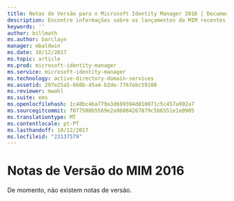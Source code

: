 ```yaml
---
title: Notas de Versão para o Microsoft Identity Manager 2016 | Documentos da Microsoft
description: Encontre informações sobre os lançamentos do MIM recentes.
keywords: ''
author: billmath
ms.author: barclayn
manager: mbaldwin
ms.date: 10/12/2017
ms.topic: article
ms.prod: microsoft-identity-manager
ms.service: microsoft-identity-manager
ms.technology: active-directory-domain-services
ms.assetid: 297e25a5-668b-45a4-b2de-7767ebc59100
ms.reviewer: mwahl
ms.suite: ems
ms.openlocfilehash: 1c48bc4ba779a3d699394d810071c5c457a992a7
ms.sourcegitcommit: f077508b5569e2a96084267879c5b6551e1e0905
ms.translationtype: MT
ms.contentlocale: pt-PT
ms.lasthandoff: 10/12/2017
ms.locfileid: "23137579"
---
```

# <a name="release-notes-for-mim-2016"></a>Notas de Versão do MIM 2016
De momento, não existem notas de versão.
